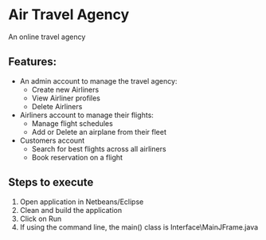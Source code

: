 # Air Travel Agency
An online travel agency 

## Features:
* An admin account to manage the travel agency:
  * Create new Airliners
  * View Airliner profiles
  * Delete Airliners
* Airliners account to manage their flights:
  * Manage flight schedules
  * Add or Delete an airplane from their fleet
* Customers account
  * Search for best flights across all airliners
  * Book reservation on a flight 

## Steps to execute 
1. Open application in Netbeans/Eclipse 
2. Clean and build the application 
3. Click on Run
4. If using the command line, the main() class is Interface\MainJFrame.java
